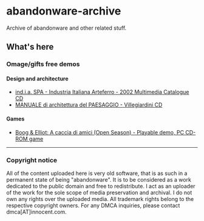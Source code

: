 # abandonware-archive
Archive of abandonware and other related stuff.

## What's here
### Omage/gifts free demos
#### Design and architecture
- [ind.i.a. SPA - Industria Italiana Arteferro - 2002 Multimedia Catalogue CD](https://github.com/andrigamerita/abandonware-archive/releases/tag/india-SPA-2002)
- [MANUALE di architettura del PAESAGGIO - Villegiardini CD](https://github.com/andrigamerita/abandonware-archive/releases/tag/villegiardini-cd)
#### Games
- [Boog & Elliot: A caccia di amici (Open Season) - Playable demo, PC CD-ROM game](https://github.com/andrigamerita/abandonware-archive/releases/tag/openseason)

---

### Copyright notice
All of the content uploaded here is very old software, that is as such in a permanent state of being "abandonware". It is to be considered as a work dedicated to the public domain and free to redistribute. I act as an uploader of the work for the sole scope of media preservation and archival. I do not own any rights over the uploaded media. All trademark rights belong to the respective copyright owners.
For any DMCA inquiries, please contact dmca[AT]innocent.com.
